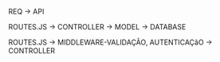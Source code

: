 REQ -> API

ROUTES.JS -> CONTROLLER -> MODEL -> DATABASE

ROUTES.JS -> MIDDLEWARE-VALIDAÇÃO, AUTENTICAÇãO -> CONTROLLER

